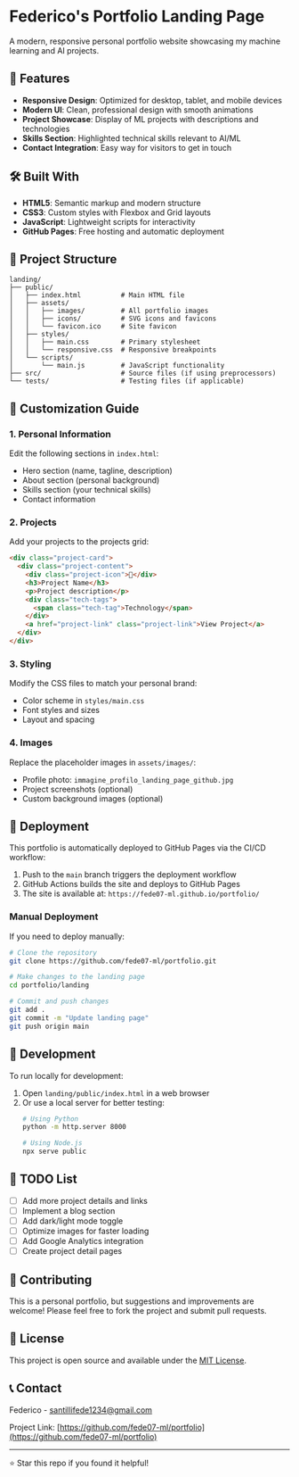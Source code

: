 # Federico's Portfolio Landing Page

A modern, responsive personal portfolio website showcasing my machine learning and AI projects.

## 🚀 Features

- **Responsive Design**: Optimized for desktop, tablet, and mobile devices
- **Modern UI**: Clean, professional design with smooth animations
- **Project Showcase**: Display of ML projects with descriptions and technologies
- **Skills Section**: Highlighted technical skills relevant to AI/ML
- **Contact Integration**: Easy way for visitors to get in touch

## 🛠️ Built With

- **HTML5**: Semantic markup and modern structure
- **CSS3**: Custom styles with Flexbox and Grid layouts
- **JavaScript**: Lightweight scripts for interactivity
- **GitHub Pages**: Free hosting and automatic deployment

## 📁 Project Structure

```
landing/
├── public/
│   ├── index.html          # Main HTML file
│   ├── assets/
│   │   ├── images/         # All portfolio images
│   │   ├── icons/          # SVG icons and favicons
│   │   └── favicon.ico     # Site favicon
│   ├── styles/
│   │   ├── main.css        # Primary stylesheet
│   │   └── responsive.css  # Responsive breakpoints
│   └── scripts/
│       └── main.js         # JavaScript functionality
├── src/                    # Source files (if using preprocessors)
└── tests/                  # Testing files (if applicable)
```

## 🎨 Customization Guide

### 1. Personal Information
Edit the following sections in `index.html`:
- Hero section (name, tagline, description)
- About section (personal background)
- Skills section (your technical skills)
- Contact information

### 2. Projects
Add your projects to the projects grid:
```html
<div class="project-card">
  <div class="project-content">
    <div class="project-icon">🎯</div>
    <h3>Project Name</h3>
    <p>Project description</p>
    <div class="tech-tags">
      <span class="tech-tag">Technology</span>
    </div>
    <a href="project-link" class="project-link">View Project</a>
  </div>
</div>
```

### 3. Styling
Modify the CSS files to match your personal brand:
- Color scheme in `styles/main.css`
- Font styles and sizes
- Layout and spacing

### 4. Images
Replace the placeholder images in `assets/images/`:
- Profile photo: `immagine_profilo_landing_page_github.jpg`
- Project screenshots (optional)
- Custom background images (optional)

## 🚀 Deployment

This portfolio is automatically deployed to GitHub Pages via the CI/CD workflow:

1. Push to the `main` branch triggers the deployment workflow
2. GitHub Actions builds the site and deploys to GitHub Pages
3. The site is available at: `https://fede07-ml.github.io/portfolio/`

### Manual Deployment
If you need to deploy manually:
```bash
# Clone the repository
git clone https://github.com/fede07-ml/portfolio.git

# Make changes to the landing page
cd portfolio/landing

# Commit and push changes
git add .
git commit -m "Update landing page"
git push origin main
```

## 🔧 Development

To run locally for development:
1. Open `landing/public/index.html` in a web browser
2. Or use a local server for better testing:
   ```bash
   # Using Python
   python -m http.server 8000
   
   # Using Node.js
   npx serve public
   ```

## 📝 TODO List

- [ ] Add more project details and links
- [ ] Implement a blog section
- [ ] Add dark/light mode toggle
- [ ] Optimize images for faster loading
- [ ] Add Google Analytics integration
- [ ] Create project detail pages

## 🤝 Contributing

This is a personal portfolio, but suggestions and improvements are welcome! Please feel free to fork the project and submit pull requests.

## 📄 License

This project is open source and available under the [MIT License](LICENSE).

## 📞 Contact

Federico - [santillifede1234@gmail.com](mailto:santillifede1234@gmail.com)

Project Link: [https://github.com/fede07-ml/portfolio](https://github.com/fede07-ml/portfolio)

---

⭐ Star this repo if you found it helpful!